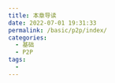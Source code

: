 ```yaml
---
title: 本章导读
date: 2022-07-01 19:31:33
permalink: /basic/p2p/index/
categories:
  - 基础
  - P2P
tags:
  - 
---
```

